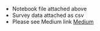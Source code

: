 + Notebook file attached above
+ Survey data attached as csv
+ Please see Medium link [Medium](https://medium.com/@justinscott_60149/looking-into-the-data-for-progress-survey-data-ccfc09c9cb) 
